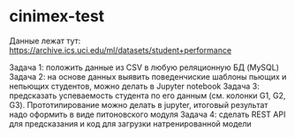 # cinimex-test
Данные лежат тут: https://archive.ics.uci.edu/ml/datasets/student+performance

Задача 1: положить данные из CSV в любую реляционную БД (MySQL)
Задача 2: на основе данных выявить поведенчиские шаблоны пьющих и непьющих студентов, можно делать в Jupyter notebook
Задача 3: предсказать успеваемость студента по его данным (см. колонки G1, G2, G3).  Прототипирование можно делать в jupyter, итоговый результат надо оформить в виде питоновского модуля
Задача 4: сделать REST API для предсказания и код для загрузки натренированной модели
